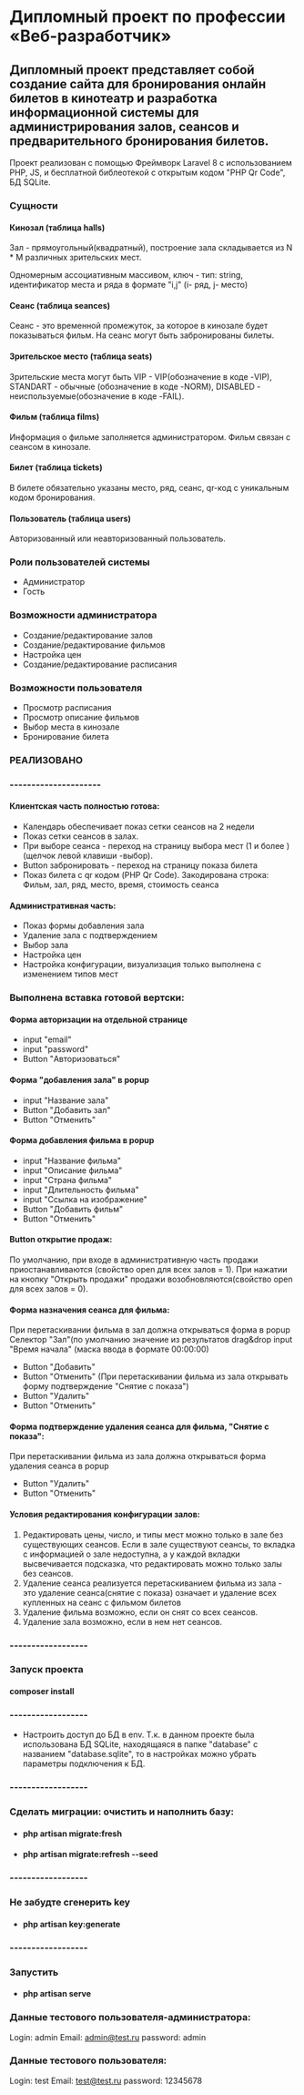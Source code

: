 # Дипломный проект по профессии «Веб-разработчик»
## Дипломный проект представляет собой создание сайта для бронирования онлайн билетов в кинотеатр и разработка информационной системы для администрирования залов, сеансов и предварительного бронирования билетов.

Проект реализован с помощью Фреймворк Laravel 8 с использованием PHP, JS, и бесплатной библеотекой с открытым кодом "PHP Qr Code", БД SQLite.

### Сущности

#### Кинозал (таблица halls)

Зал - прямоугольный(квадратный), построение зала складывается из N * M различных зрительских мест.

Одномерным ассоциативным массивом, ключ - тип: string, идентификатор места и ряда в формате "i,j" (i- ряд, j- место)


#### Сеанс (таблица seances)
Сеанс - это временной промежуток, за которое в кинозале будет показываться фильм. На сеанс могут быть забронированы билеты.

#### Зрительское место (таблица seats)
Зрительские места могут быть VIP - VIP(обозначение в коде -VIP), STANDART - обычные (обозначение в коде -NORM), DISABLED - неиспользуемые(обозначение в коде -FAIL).


#### Фильм (таблица films)
Информация о фильме заполняется администратором. Фильм связан с сеансом в кинозале.

#### Билет (таблица tickets)
В билете обязательно указаны место, ряд, сеанс, qr-код c уникальным кодом бронирования.

#### Пользователь (таблица users)
Авторизованный или неавторизованный пользователь.


### Роли пользователей системы
* Администратор
* Гость

### Возможности администратора
* Создание/редактирование залов
* Создание/редактирование фильмов
* Настройка цен
* Создание/редактирование расписания

### Возможности пользователя
* Просмотр расписания
* Просмотр описание фильмов
* Выбор места в кинозале
* Бронирование билета

### РЕАЛИЗОВАНО
### ---------------------
#### Клиентская часть полностью готова:
* Календарь обеспечивает показ сетки сеансов на 2 недели
* Показ сетки сеансов в залах.
* При выборе сеанса - переход на страницу выбора мест (1 и более )(щелчок левой клавиши -выбор).
* Button забронировать - переход на страницу показа билета
* Показ билета с qr кодом (PHP Qr Code). Закодирована строка: Фильм, зал, ряд, место, время, стоимость сеанса

#### Административная часть:
* Показ формы добавления зала
* Удаление зала с подтверждением
* Выбор зала
* Настройка цен
* Настройка конфигурации, визуализация только выполнена с изменением типов мест

### Выполнена вставка готовой вертски:
#### Форма авторизации на отдельной странице

* input "email"
* input "password"
* Button "Авторизоваться"

#### Форма "добавления зала" в popup

* input "Название зала"
* Button "Добавить зал"
* Button "Отменить"


#### Форма добавления фильма в popup

* input "Название фильма"
* input "Описание фильма"
* input "Страна фильма"
* input "Длительность фильма"
* input "Ссылка на изображение"
* Button "Добавить фильм"
* Button "Отменить"

#### Button открытие продаж:

По умолчанию, при входе в административную часть продажи приостанавливаются (свойство open для всех залов = 1).
При нажатии на кнопку "Открыть продажи" продажи возобновляются(свойство open для всех залов = 0).


#### Форма назначения сеанса для фильма:

При перетаскивании фильма в зал должна открываться форма в popup
Селектор "Зал"(по умолчанию значение из результатов drag&drop
input "Время начала" (маска ввода в формате 00:00:00)

* Button "Добавить"
* Button "Отменить"
  (При перетаскивании фильма из зала открывать форму подтверждение "Снятие с показа")
* Button "Удалить"
* Button "Отменить"

#### Форма подтверждение удаления сеанса для фильма, "Снятие с показа":

При перетаскивании фильма из зала должна открываться форма удаления сеанса в popup

* Button "Удалить"
* Button "Отменить"

#### Условия редактирования конфигурации залов:

1. Редактировать цены, число, и типы мест можно только в зале без существующих сеансов.
   Если в зале существуют сеансы, то вкладка с информацией о зале недоступна, а у каждой вкладки высвечивается подсказка, что редактировать можно только залы без сеансов.
2. Удаление сеанса реализуется перетаскиванием фильма из зала - это удаление сеанса(снятие с показа) означает и удаление всех купленных на сеанс с фильмом билетов
3. Удаление фильма возможно, если он снят со всех сеансов.
4. Удаление зала возможно, если в нем нет сеансов.
### ------------------

### Запуск проекта

#### composer install
### ------------------
* Настроить доступ до БД в env. Т.к. в данном проекте была использована БД SQLite, находящаяся в папке "database" с названием "database.sqlite", то в настройках можно убрать параметры подключения к БД.
### ------------------
### Сделать миграции: очистить и наполнить базу:
* #### php artisan migrate:fresh
* #### php artisan migrate:refresh --seed
### ------------------
### Не забудте сгенерить key
* #### php artisan key:generate
### ------------------
### Запустить
* #### php artisan serve


### Данные тестового пользователя-администратора:

Login: admin
Email: admin@test.ru
password: admin

### Данные тестового пользователя:

Login: test
Email: test@test.ru
password: 12345678
